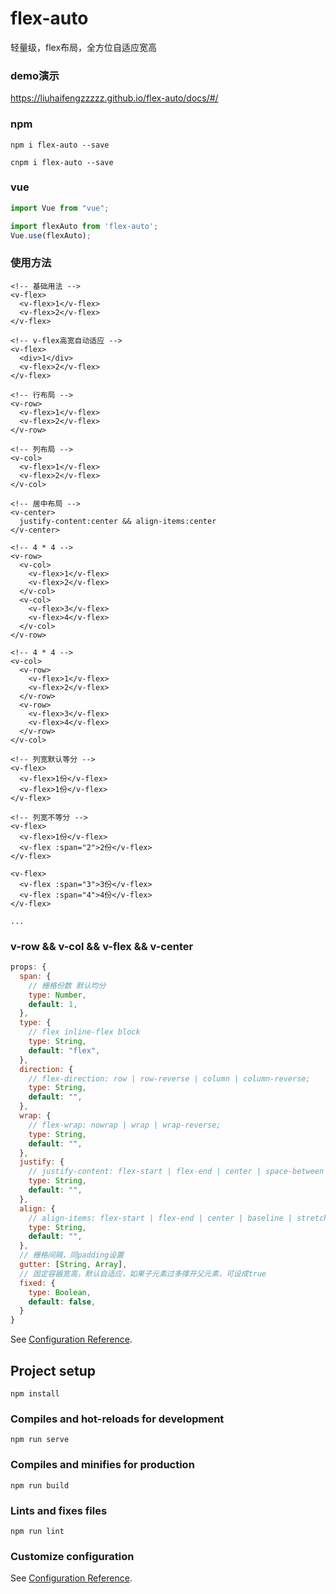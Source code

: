 # flex-auto

轻量级，flex布局，全方位自适应宽高



### demo演示

https://liuhaifengzzzzz.github.io/flex-auto/docs/#/



### npm

```npm
npm i flex-auto --save

cnpm i flex-auto --save
```

### vue

```js
import Vue from "vue";

import flexAuto from 'flex-auto';
Vue.use(flexAuto);
```

### 使用方法

```vue
<!-- 基础用法 -->
<v-flex>
  <v-flex>1</v-flex>
  <v-flex>2</v-flex>
</v-flex>

<!-- v-flex高宽自动适应 -->
<v-flex>
  <div>1</div>
  <v-flex>2</v-flex>
</v-flex>

<!-- 行布局 -->
<v-row>
  <v-flex>1</v-flex>
  <v-flex>2</v-flex>
</v-row>

<!-- 列布局 -->
<v-col>
  <v-flex>1</v-flex>
  <v-flex>2</v-flex>
</v-col>

<!-- 居中布局 -->
<v-center>
  justify-content:center && align-items:center
</v-center>

<!-- 4 * 4 -->
<v-row>
  <v-col>
    <v-flex>1</v-flex>
    <v-flex>2</v-flex>
  </v-col>
  <v-col>
    <v-flex>3</v-flex>
    <v-flex>4</v-flex>
  </v-col>
</v-row>

<!-- 4 * 4 -->
<v-col>
  <v-row>
    <v-flex>1</v-flex>
    <v-flex>2</v-flex>
  </v-row>
  <v-row>
    <v-flex>3</v-flex>
    <v-flex>4</v-flex>
  </v-row>
</v-col>

<!-- 列宽默认等分 -->
<v-flex>
  <v-flex>1份</v-flex>
  <v-flex>1份</v-flex>
</v-flex>

<!-- 列宽不等分 -->
<v-flex>
  <v-flex>1份</v-flex>
  <v-flex :span="2">2份</v-flex>
</v-flex>

<v-flex>
  <v-flex :span="3">3份</v-flex>
  <v-flex :span="4">4份</v-flex>
</v-flex>

...
```

### v-row && v-col && v-flex && v-center

```js
props: {
  span: {
    // 栅格份数 默认均分
    type: Number,
    default: 1,
  },
  type: {
    // flex inline-flex block
    type: String,
    default: "flex",
  },
  direction: {
    // flex-direction: row | row-reverse | column | column-reverse;
    type: String,
    default: "",
  },
  wrap: {
    // flex-wrap: nowrap | wrap | wrap-reverse;
    type: String,
    default: "",
  },
  justify: {
    // justify-content: flex-start | flex-end | center | space-between | space-around;
    type: String,
    default: "",
  },
  align: {
    // align-items: flex-start | flex-end | center | baseline | stretch;
    type: String,
    default: "",
  },
  // 栅格间隔，同padding设置
  gutter: [String, Array],
  // 固定容器宽高，默认自适应，如果子元素过多撑开父元素，可设成true
  fixed: {
    type: Boolean,
    default: false,
  }
}
```



See [Configuration Reference](https://cn.vuejs.org/v2/api/).



## Project setup

```
npm install
```

### Compiles and hot-reloads for development

```
npm run serve
```

### Compiles and minifies for production

```
npm run build
```

### Lints and fixes files

```
npm run lint
```

### Customize configuration

See [Configuration Reference](https://cli.vuejs.org/config/).
